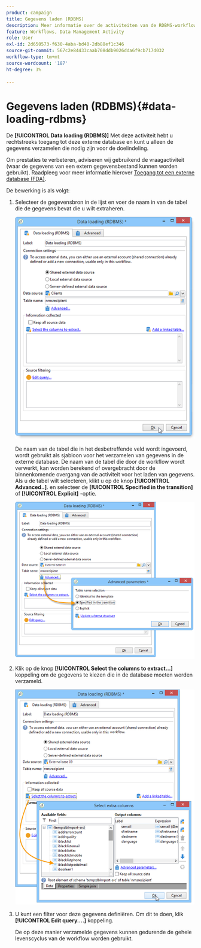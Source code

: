 ```yaml
---
product: campaign
title: Gegevens laden (RDBMS)
description: Meer informatie over de activiteiten van de RDBMS-workflow (Data Load)
feature: Workflows, Data Management Activity
role: User
exl-id: 2d650573-f630-4aba-bd40-2db88ef1c346
source-git-commit: 567c2e84433caab708ddb9026dda6f9cb717d032
workflow-type: tm+mt
source-wordcount: '187'
ht-degree: 3%

---
```


# Gegevens laden (RDBMS){#data-loading-rdbms}



De **[!UICONTROL Data loading (RDBMS)]** Met deze activiteit hebt u rechtstreeks toegang tot deze externe database en kunt u alleen de gegevens verzamelen die nodig zijn voor de doelindeling.

Om prestaties te verbeteren, adviseren wij gebruikend de vraagactiviteit (waar de gegevens van een extern gegevensbestand kunnen worden gebruikt). Raadpleeg voor meer informatie hierover [Toegang tot een externe database (FDA)](accessing-an-external-database--fda-.md).

De bewerking is als volgt:

1. Selecteer de gegevensbron in de lijst en voer de naam in van de tabel die de gegevens bevat die u wilt extraheren.

   ![](assets/s_advuser_wf_sgbd_sample_1.png)

   De naam van de tabel die in het desbetreffende veld wordt ingevoerd, wordt gebruikt als sjabloon voor het verzamelen van gegevens in de externe database. De naam van de tabel die door de workflow wordt verwerkt, kan worden berekend of overgebracht door de binnenkomende overgang van de activiteit voor het laden van gegevens. Als u de tabel wilt selecteren, klikt u op de knop **[!UICONTROL Advanced..]**. en selecteer de **[!UICONTROL Specified in the transition]** of **[!UICONTROL Explicit]** -optie.

   ![](assets/s_advuser_wf_sgbd_sample_5.png)

1. Klik op de knop **[!UICONTROL Select the columns to extract...]** koppeling om de gegevens te kiezen die in de database moeten worden verzameld.

   ![](assets/s_advuser_wf_sgbd_sample_2.png)

1. U kunt een filter voor deze gegevens definiëren. Om dit te doen, klik **[!UICONTROL Edit query....]** koppeling.

   De op deze manier verzamelde gegevens kunnen gedurende de gehele levenscyclus van de workflow worden gebruikt.
